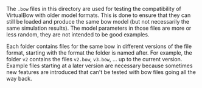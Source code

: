 The `.bow` files in this directory are used for testing the compatibility of VirtualBow with older model formats.
This is done to ensure that they can still be loaded and produce the same bow model (but not necessarily the same simulation results).
The model parameters in those files are more or less random, they are not intended to be good examples.

Each folder contains files for the same bow in different versions of the file format, starting with the format the folder is named after.
For example, the folder `v2` contains the files `v2.bow`, `v3.bow`, ... up to the current version.
Example files starting at a later version are necessary because sometimes new features are introduced that can't be tested with bow files going all the way back.
